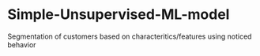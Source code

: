 # Simple-Unsupervised-ML-model

Segmentation of customers based on characteritics/features using noticed behavior
